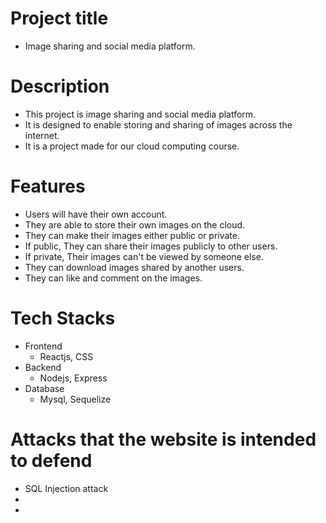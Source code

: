 # Project title

- Image sharing and social media platform.

# Description

- This project is image sharing and social media platform. 
- It is designed to enable storing and sharing of images across the internet.
- It is a project made for our cloud computing course.

# Features
- Users will have their own account.
- They are able to store their own images
  on the cloud.
- They can make their images either public or private.
- If public, They can share their images publicly to other users.
- If private, Their images can't be viewed by someone else.
- They can download images shared by another users.
- They can like and comment on the images.

# Tech Stacks
- Frontend
  - Reactjs, CSS
- Backend
  - Nodejs, Express
- Database
  - Mysql, Sequelize 
  
# Attacks that the website is intended to defend
- SQL Injection attack
- 
-
